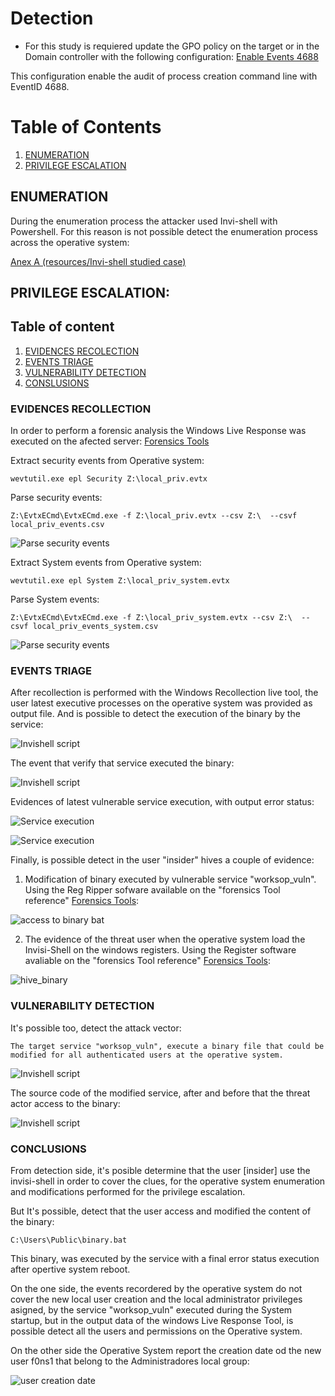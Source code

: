 
# Detection
* For this study is requiered update the GPO policy on the target or in the Domain controller with the following configuration:
[Enable Events 4688](https://learn.microsoft.com/en-us/windows-server/identity/ad-ds/manage/component-updates/command-line-process-auditing)

This configuration enable the audit of process creation command line with EventID 4688.

# Table of Contents

  1. [ENUMERATION](#enumeration)
  2. [PRIVILEGE ESCALATION](#privilege-escalation)


## ENUMERATION

During the enumeration process the attacker used Invi-shell with Powershell. For this reason is not possible detect the enumeration process across the operative system:

[Anex A (resources/Invi-shell studied case)](invi-shell.md)

## PRIVILEGE ESCALATION:

## Table of content

  1. [EVIDENCES RECOLECTION](#evidences-recolection)
  2. [EVENTS TRIAGE](#events-triage)
  3. [VULNERABILITY DETECTION](#vulnerability-detection)  
  4. [CONSLUSIONS](#conclusions)

### EVIDENCES RECOLLECTION

In order to perform a forensic analysis the Windows Live Response was executed on the afected server:
[Forensics Tools](Forensics.md)

Extract security events from Operative system:

```
wevtutil.exe epl Security Z:\local_priv.evtx
```

Parse security events:

```
Z:\EvtxECmd\EvtxECmd.exe -f Z:\local_priv.evtx --csv Z:\  --csvf local_priv_events.csv
```
![Parse security events](resources/parse_security_events.png)

Extract System events from Operative system:

```
wevtutil.exe epl System Z:\local_priv_system.evtx
```

Parse System events:

```
Z:\EvtxECmd\EvtxECmd.exe -f Z:\local_priv_system.evtx --csv Z:\  --csvf local_priv_events_system.csv
```
![Parse security events](resources/parse_security_events.png)


### EVENTS TRIAGE

After recollection is performed with the Windows Recollection live tool, the user latest executive processes on the operative system was provided as output file. And is possible to detect the execution of the binary by the service:

![Invishell script](resources/binary_bat.png)

The event that verify that service executed the binary:

![Invishell script](resources/servicio_ejecuta_binario_4688.png)

Evidences of latest vulnerable service execution, with output error status:

![Service execution](resources/execution_error_workshop_vuln.png) 

![Service execution](resources/service_modified_execution.png)

Finally, is possible detect in the user "insider" hives a couple of evidence:

  1. Modification of binary executed by vulnerable service "worksop_vuln". Using the Reg Ripper sofware available on the "forensics Tool reference" [Forensics Tools](Forensics.md):

![access to binary bat](resources/modified_binary_bat.png)


  2. The evidence of the threat user when the operative system load the Invisi-Shell on the windows registers. Using the Register software avaliable on the "forensics Tool reference" [Forensics Tools](Forensics.md):

![hive_binary](resources/hive_dll_load_register.png)

### VULNERABILITY DETECTION 

It's possible too, detect the attack vector:

```
The target service "worksop_vuln", execute a binary file that could be modified for all authenticated users at the operative system.

```

![Invishell script](resources/permisios_servicio.png)

The source code of the modified service, after and before that the threat actor access to the binary:

![Invishell script](resources/modificacion_de_servicio.png)


### CONCLUSIONS

From detection side, it's posible determine that the user [insider] use the invisi-shell in order to cover the clues, for the operative system enumeration and modifications performed for the privilege escalation.

But It's possible, detect that the user access and modified the content of the binary:

``` 
C:\Users\Public\binary.bat
```

This binary, was executed by the service with a final error status execution after opertive system reboot.

On the one side, the events recordered by the operative system do not cover the new local user creation and the local administrator privileges asigned, by the service "worksop_vuln" executed during the System startup, but in the output data of the windows Live Response Tool, is  possible detect all the users and permissions on the Operative system.

On the other side the Operative System report the creation date od the new user f0ns1 that belong to the Administradores local group:

![user creation date](resources/user_creation_date.png)
 






